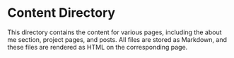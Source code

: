 # Content Directory

This directory contains the content for various pages, including the about me section,
project pages, and posts. All files are stored as Markdown, and these files are rendered
as HTML on the corresponding page.